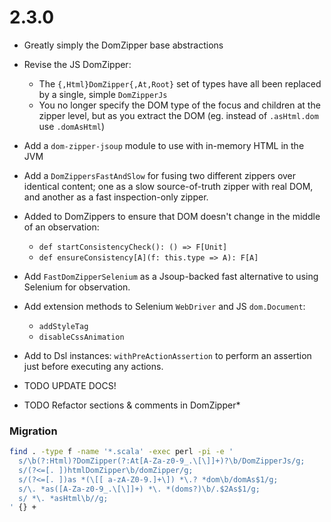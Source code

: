 # 2.3.0

* Greatly simply the DomZipper base abstractions
* Revise the JS DomZipper:
  * The `{,Html}DomZipper{,At,Root}` set of types have all been replaced by a single, simple `DomZipperJs`
  * You no longer specify the DOM type of the focus and children at the zipper level,
    but as you extract the DOM
    (eg. instead of `.asHtml.dom` use `.domAsHtml`)
* Add a `dom-zipper-jsoup` module to use with in-memory HTML in the JVM
* Add a `DomZippersFastAndSlow` for fusing two different zippers over identical content;
  one as a slow source-of-truth zipper with real DOM,
  and another as a fast inspection-only zipper.
* Added to DomZippers to ensure that DOM doesn't change in the middle of an observation:
  * `def startConsistencyCheck(): () => F[Unit]`
  * `def ensureConsistency[A](f: this.type => A): F[A]`
* Add `FastDomZipperSelenium` as a Jsoup-backed fast alternative to using Selenium for observation.
* Add extension methods to Selenium `WebDriver` and JS `dom.Document`:
  * `addStyleTag`
  * `disableCssAnimation`
* Add to Dsl instances: `withPreActionAssertion` to perform an assertion just before executing any actions.

* TODO UPDATE DOCS!
* TODO Refactor sections & comments in DomZipper*

### Migration

```sh
find . -type f -name '*.scala' -exec perl -pi -e '
  s/\b(?:Html)?DomZipper(?:At[A-Za-z0-9_.\[\]]+)?\b/DomZipperJs/g;
  s/(?<=[. ])htmlDomZipper\b/domZipper/g;
  s/(?<=[. ])as *(\[[ a-zA-Z0-9.]+\]) *\.? *dom\b/domAs$1/g;
  s/\. *as([A-Za-z0-9_.\[\]]+) *\. *(doms?)\b/.$2As$1/g;
  s/ *\. *asHtml\b//g;
' {} +
```
